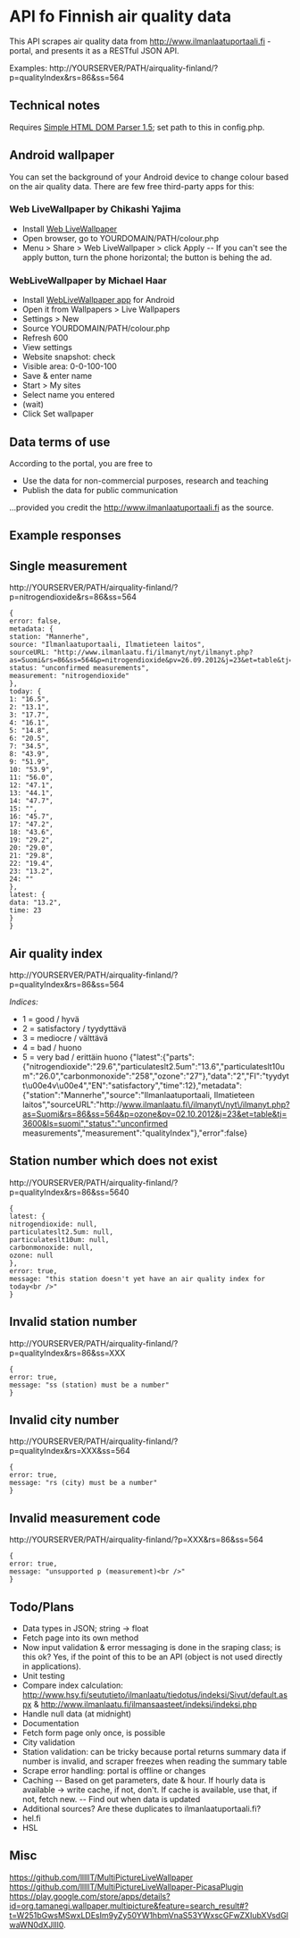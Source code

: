 
API fo Finnish air quality data
===============================

This API scrapes air quality data from http://www.ilmanlaatuportaali.fi -portal, and presents it as a RESTful JSON API.

Examples:
 http://YOURSERVER/PATH/airquality-finland/?p=qualityIndex&rs=86&ss=564


Technical notes
---------------

Requires [Simple HTML DOM Parser 1.5](http://simplehtmldom.sourceforge.net); set path to this in config.php.


Android wallpaper
-----------------

You can set the background of your Android device to change colour based on the air quality data. There are few free third-party apps for this:

### Web LiveWallpaper by Chikashi Yajima

- Install [Web LiveWallpaper](https://play.google.com/store/apps/details?id=com.yaji.weblivewallpaper)
- Open browser, go to YOURDOMAIN/PATH/colour.php
- Menu > Share > Web LiveWallpaper > click Apply
-- If you can't see the apply button, turn the phone horizontal; the button is behing the ad.

### WebLiveWallpaper by Michael Haar

- Install [WebLiveWallpaper app](https://play.google.com/store/apps/details?id=com.dngames.websitelivewallpaper) for Android
- Open it from Wallpapers > Live Wallpapers
- Settings > New
 - Source YOURDOMAIN/PATH/colour.php
 - Refresh 600
- View settings
- Website snapshot: check
- Visible area: 0-0-100-100
- Save & enter name
- Start > My sites
- Select name you entered
- (wait)
- Click Set wallpaper



Data terms of use
-----------------

According to the portal, you are free to 

- Use the data for non-commercial purposes, research and teaching
- Publish the data for public communication

...provided you credit the http://www.ilmanlaatuportaali.fi as the source.


Example responses
-----------------

## Single measurement
http://YOURSERVER/PATH/airquality-finland/?p=nitrogendioxide&rs=86&ss=564

	{
	error: false,
	metadata: {
	station: "Mannerhe",
	source: "Ilmanlaatuportaali, Ilmatieteen laitos",
	sourceURL: "http://www.ilmanlaatu.fi/ilmanyt/nyt/ilmanyt.php?as=Suomi&rs=86&ss=564&p=nitrogendioxide&pv=26.09.2012&j=23&et=table&tj=3600&ls=suomi",
	status: "unconfirmed measurements",
	measurement: "nitrogendioxide"
	},
	today: {
	1: "16.5",
	2: "13.1",
	3: "17.7",
	4: "16.1",
	5: "14.8",
	6: "20.5",
	7: "34.5",
	8: "43.9",
	9: "51.9",
	10: "53.9",
	11: "56.0",
	12: "47.1",
	13: "44.1",
	14: "47.7",
	15: "",
	16: "45.7",
	17: "47.2",
	18: "43.6",
	19: "29.2",
	20: "29.0",
	21: "29.8",
	22: "19.4",
	23: "13.2",
	24: ""
	},
	latest: {
	data: "13.2",
	time: 23
	}
	}

## Air quality index
http://YOURSERVER/PATH/airquality-finland/?p=qualityIndex&rs=86&ss=564

*Indices:* 
- 1 = good / hyvä
- 2 = satisfactory / tyydyttävä
- 3 = mediocre / välttävä
- 4 = bad / huono
- 5 = very bad / erittäin huono
		{"latest":{"parts":{"nitrogendioxide":"29.6","particulateslt2.5um":"13.6","particulateslt10um":"26.0","carbonmonoxide":"258","ozone":"27"},"data":"2","FI":"tyydytt\u00e4v\u00e4","EN":"satisfactory","time":12},"metadata":{"station":"Mannerhe","source":"Ilmanlaatuportaali, Ilmatieteen laitos","sourceURL":"http:\/\/www.ilmanlaatu.fi\/ilmanyt\/nyt\/ilmanyt.php?as=Suomi&rs=86&ss=564&p=ozone&pv=02.10.2012&j=23&et=table&tj=3600&ls=suomi","status":"unconfirmed measurements","measurement":"qualityIndex"},"error":false}


## Station number which does not exist
http://YOURSERVER/PATH/airquality-finland/?p=qualityIndex&rs=86&ss=5640

	{
	latest: {
	nitrogendioxide: null,
	particulateslt2.5um: null,
	particulateslt10um: null,
	carbonmonoxide: null,
	ozone: null
	},
	error: true,
	message: "this station doesn't yet have an air quality index for today<br />"
	}

## Invalid station number
http://YOURSERVER/PATH/airquality-finland/?p=qualityIndex&rs=86&ss=XXX

	{
	error: true,
	message: "ss (station) must be a number"
	}

## Invalid city number
http://YOURSERVER/PATH/airquality-finland/?p=qualityIndex&rs=XXX&ss=564

	{
	error: true,
	message: "rs (city) must be a number"
	}

## Invalid measurement code
http://YOURSERVER/PATH/airquality-finland/?p=XXX&rs=86&ss=564

	{
	error: true,
	message: "unsupported p (measurement)<br />"
	}


Todo/Plans
----------

- Data types in JSON; string -> float
- Fetch page into its own method
- Now input validation & error messaging is done in the sraping class; is this ok? Yes, if the point of this to be an API (object is not used directly in applications). 
- Unit testing
- Compare index calculation: http://www.hsy.fi/seututieto/ilmanlaatu/tiedotus/indeksi/Sivut/default.aspx & http://www.ilmanlaatu.fi/ilmansaasteet/indeksi/indeksi.php
- Handle null data (at midnight)
- Documentation
- Fetch form page only once, is possible
- City validation
- Station validation: can be tricky because portal returns summary data if number is invalid, and scraper freezes when reading the summary table
- Scrape error handling: portal is offline or changes
- Caching
-- Based on get parameters, date & hour. If hourly data is available -> write cache, if not, don't. If cache is available, use that, if not, fetch new.
-- Find out when data is updated
- Additional sources? Are these duplicates to ilmanlaatuportaali.fi?
 - hel.fi
 - HSL


Misc
----

https://github.com/lllllT/MultiPictureLiveWallpaper
https://github.com/lllllT/MultiPictureLiveWallpaper-PicasaPlugin
https://play.google.com/store/apps/details?id=org.tamanegi.wallpaper.multipicture&feature=search_result#?t=W251bGwsMSwxLDEsIm9yZy50YW1hbmVnaS53YWxscGFwZXIubXVsdGlwaWN0dXJlIl0.



